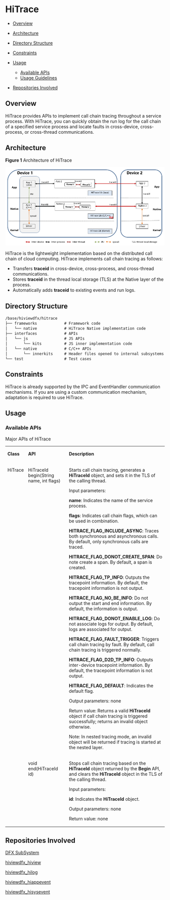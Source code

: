 # HiTrace<a name="EN-US_TOPIC_0000001078081802"></a>

-   [Overview](#section11660541593)
-   [Architecture](#section16334748141112)
-   [Directory Structure](#section161941989596)
-   [Constraints](#section119744591305)
-   [Usage](#section1312121216216)
    -   [Available APIs](#section1551164914237)
    -   [Usage Guidelines](#section129654513264)

-   [Repositories Involved](#section1371113476317)

## Overview<a name="section11660541593"></a>

HiTrace provides APIs to implement call chain tracing throughout a service process. With HiTrace, you can quickly obtain the run log for the call chain of a specified service process and locate faults in cross-device, cross-process, or cross-thread communications.

## Architecture<a name="section16334748141112"></a>

**Figure  1**  Architecture of HiTrace <a name="fig4460722185514"></a>  


![](figures/en-us_image_0000001123644797.png)

HiTrace is the lightweight implementation based on the distributed call chain of cloud computing. HiTrace implements call chain tracing as follows:

-   Transfers  **traceid**  in cross-device, cross-process, and cross-thread communications.
-   Stores  **traceid**  in the thread local storage \(TLS\) at the Native layer of the process.
-   Automatically adds  **traceid**  to existing events and run logs.

## Directory Structure<a name="section161941989596"></a>

```
/base/hiviewdfx/hitrace
├── frameworks            # Framework code
│   └── native            # HiTrace Native implementation code
├── interfaces            # APIs
│   └── js                # JS APIs
│       └── kits          # JS inner implementation code 
│   └── native            # C/C++ APIs
│       └── innerkits     # Header files opened to internal subsystems
└── test                  # Test cases
```

## Constraints<a name="section119744591305"></a>

HiTrace is already supported by the IPC and EventHandler communication mechanisms. If you are using a custom communication mechanism, adaptation is required to use HiTrace.

## Usage<a name="section1312121216216"></a>

### Available APIs<a name="section1551164914237"></a>

Major APIs of HiTrace

<a name="table1764215412123"></a>

<table><tbody><tr id="row1370464111219"><td class="cellrowborder" valign="top" width="8.98%"><p id="p1670474115124"><a name="p1670474115124"></a><a name="p1670474115124"></a><strong id="b13126192811515"><a name="b13126192811515"></a><a name="b13126192811515"></a>Class</strong></p>
</td>
<td class="cellrowborder" valign="top" width="27.47%"><p id="p167041041191214"><a name="p167041041191214"></a><a name="p167041041191214"></a><strong id="b93135237153"><a name="b93135237153"></a><a name="b93135237153"></a>API</strong></p>
</td>
<td class="cellrowborder" valign="top" width="63.55%"><p id="p970484112122"><a name="p970484112122"></a><a name="p970484112122"></a><strong id="b4370358151913"><a name="b4370358151913"></a><a name="b4370358151913"></a>Description</strong></p>
</td>
</tr>
<tr id="row970417418126"><td class="cellrowborder" rowspan="2" valign="top" width="8.98%"><p id="p16704184111220"><a name="p16704184111220"></a><a name="p16704184111220"></a>HiTrace</p>
</td>
<td class="cellrowborder" valign="top" width="27.47%"><p id="p1270444181220"><a name="p1270444181220"></a><a name="p1270444181220"></a>HiTraceId begin(String name, int flags)</p>
</td>
<td class="cellrowborder" valign="top" width="63.55%"><p id="p20704144114123"><a name="p20704144114123"></a><a name="p20704144114123"></a>Starts call chain tracing, generates a <strong id="b52151451154412"><a name="b52151451154412"></a><a name="b52151451154412"></a>HiTraceId</strong> object, and sets it in the TLS of the calling thread.</p>
<p id="p1270494114128"><a name="p1270494114128"></a><a name="p1270494114128"></a>Input parameters:</p>
<p id="p370434151220"><a name="p370434151220"></a><a name="p370434151220"></a><strong id="b1586330121717"><a name="b1586330121717"></a><a name="b1586330121717"></a>name</strong>: Indicates the name of the service process.</p>
<p id="p9704104181212"><a name="p9704104181212"></a><a name="p9704104181212"></a><strong id="b10973143151713"><a name="b10973143151713"></a><a name="b10973143151713"></a>flags</strong>: Indicates call chain flags, which can be used in combination. </p>
<p id="p187046416125"><a name="p187046416125"></a><a name="p187046416125"></a><strong id="b3332144316176"><a name="b3332144316176"></a><a name="b3332144316176"></a>HITRACE_FLAG_INCLUDE_ASYNC</strong>: Traces both synchronous and asynchronous calls. By default, only synchronous calls are traced.</p>
<p id="p12704104121212"><a name="p12704104121212"></a><a name="p12704104121212"></a><strong id="b17906163911715"><a name="b17906163911715"></a><a name="b17906163911715"></a>HITRACE_FLAG_DONOT_CREATE_SPAN</strong>: Do note create a span. By default, a span is created.</p>
<p id="p17704104171210"><a name="p17704104171210"></a><a name="p17704104171210"></a><strong id="b16819174510193"><a name="b16819174510193"></a><a name="b16819174510193"></a>HITRACE_FLAG_TP_INFO</strong>: Outputs the tracepoint information. By default, the tracepoint information is not output.</p>
<p id="p97041241181215"><a name="p97041241181215"></a><a name="p97041241181215"></a><strong id="b15542450201714"><a name="b15542450201714"></a><a name="b15542450201714"></a>HITRACE_FLAG_NO_BE_INFO</strong>: Do not output the start and end information. By default, the information is output.</p>
<p id="p47041241151211"><a name="p47041241151211"></a><a name="p47041241151211"></a><strong id="b68075771720"><a name="b68075771720"></a><a name="b68075771720"></a>HITRACE_FLAG_DONOT_ENABLE_LOG</strong>: Do not associate logs for output. By default, logs are associated for output.</p>
<p id="p147041741141215"><a name="p147041741141215"></a><a name="p147041741141215"></a><strong id="b11871181131812"><a name="b11871181131812"></a><a name="b11871181131812"></a>HITRACE_FLAG_FAULT_TRIGGER</strong>: Triggers call chain tracing by fault. By default, call chain tracing is triggered normally.</p>
<p id="p2704164181214"><a name="p2704164181214"></a><a name="p2704164181214"></a><strong id="b59161113131816"><a name="b59161113131816"></a><a name="b59161113131816"></a>HITRACE_FLAG_D2D_TP_INFO</strong>: Outputs inter-device tracepoint information. By default, the tracepoint information is not output.</p>
<p id="p17704941121210"><a name="p17704941121210"></a><a name="p17704941121210"></a><strong id="b20659623501"><a name="b20659623501"></a><a name="b20659623501"></a>HITRACE_FLAG_DEFAULT</strong>: Indicates the default flag.</p>
<p id="p17704174141216"><a name="p17704174141216"></a><a name="p17704174141216"></a>Output parameters: none</p>
<p id="p07045418125"><a name="p07045418125"></a><a name="p07045418125"></a>Return value: Returns a valid <strong id="b149053347524"><a name="b149053347524"></a><a name="b149053347524"></a>HiTraceId</strong> object if call chain tracing is triggered successfully; returns an invalid object otherwise.</p>
<p id="p17041941151217"><a name="p17041941151217"></a><a name="p17041941151217"></a>Note: In nested tracing mode, an invalid object will be returned if tracing is started at the nested layer.</p>
</td>
</tr>
<tr id="row18704194111211"><td class="cellrowborder" valign="top"><p id="p11704641131213"><a name="p11704641131213"></a><a name="p11704641131213"></a>void end(HiTraceId id)</p>
</td>
<td class="cellrowborder" valign="top"><p id="p20704144141212"><a name="p20704144141212"></a><a name="p20704144141212"></a>Stops call chain tracing based on the <strong id="b109681242310"><a name="b109681242310"></a><a name="b109681242310"></a>HiTraceId</strong> object returned by the <strong id="b171995411436"><a name="b171995411436"></a><a name="b171995411436"></a>Begin</strong> API, and clears the <strong id="b87181818247"><a name="b87181818247"></a><a name="b87181818247"></a>HiTraceId</strong> object in the TLS of the calling thread.</p>
<p id="p7704174181215"><a name="p7704174181215"></a><a name="p7704174181215"></a>Input parameters:</p>
<p id="p14704134111216"><a name="p14704134111216"></a><a name="p14704134111216"></a><strong id="b15542231182"><a name="b15542231182"></a><a name="b15542231182"></a>id</strong>: Indicates the <strong id="b046517501252"><a name="b046517501252"></a><a name="b046517501252"></a>HiTraceId</strong> object.</p>
<p id="p15704104111215"><a name="p15704104111215"></a><a name="p15704104111215"></a>Output parameters: none</p>
<p id="p16704741181213"><a name="p16704741181213"></a><a name="p16704741181213"></a>Return value: none</p>
</td>
</tr>
</tbody>
</table>


## Repositories Involved<a name="section1371113476317"></a>

[DFX SubSystem](https://gitcode.com/openharmony/docs/blob/master/en/readme/dfx.md)

[hiviewdfx\_hiview](https://gitcode.com/openharmony/hiviewdfx_hiview/blob/master/README.md)

[hiviewdfx\_hilog](https://gitcode.com/openharmony/hiviewdfx_hilog/blob/master/README.md)

[hiviewdfx\_hiappevent](https://gitcode.com/openharmony/hiviewdfx_hiappevent/blob/master/README.md)

[hiviewdfx\_hisysevent](https://gitcode.com/openharmony/hiviewdfx_hisysevent/blob/master/README.md)

